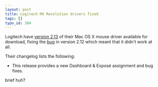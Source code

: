 ```yaml
---
layout: post
title: Logitech MX Revolution drivers fixed
tags: []
typo_id: 304
---
```

Logitech have [version 2.13](http://www.logitech.com/index.cfm/downloads/software/US/EN,crid=1792,contentid=12468,osid=9)
of their Mac OS X mouse driver available for download,
fixing the [bug](http://evansweb.info/articles/2007/01/03/fixed-version-of-logitech-control-center-2-12)
in version 2.12 which meant that it didn't work at all.

Their changelog lists the following:

* This release provides a new Dashboard & Expos&eacute; assignment and bug fixes.

brief huh?
